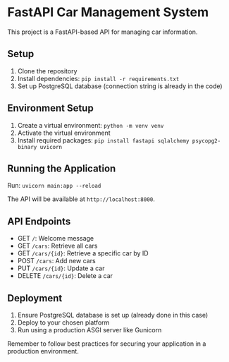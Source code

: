 # FastAPI Car Management System

This project is a FastAPI-based API for managing car information.

## Setup

1. Clone the repository
2. Install dependencies: `pip install -r requirements.txt`
3. Set up PostgreSQL database (connection string is already in the code)

## Environment Setup

1. Create a virtual environment: `python -m venv venv`
2. Activate the virtual environment
3. Install required packages: `pip install fastapi sqlalchemy psycopg2-binary uvicorn`

## Running the Application

Run: `uvicorn main:app --reload`

The API will be available at `http://localhost:8000`.

## API Endpoints

- GET `/`: Welcome message
- GET `/cars`: Retrieve all cars
- GET `/cars/{id}`: Retrieve a specific car by ID
- POST `/cars`: Add new cars
- PUT `/cars/{id}`: Update a car
- DELETE `/cars/{id}`: Delete a car

## Deployment

1. Ensure PostgreSQL database is set up (already done in this case)
2. Deploy to your chosen platform
3. Run using a production ASGI server like Gunicorn

Remember to follow best practices for securing your application in a production environment.
